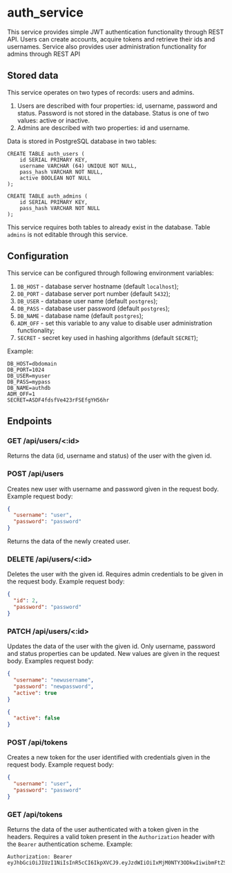 # auth_service
This service provides simple JWT authentication functionality through REST API.
Users can create accounts, acquire tokens and retrieve their ids and usernames.
Service also provides user administration functionality for admins through REST API

## Stored data
This service operates on two types of records: users and admins.

1. Users are described with four properties: id, username, password and status.
Password is not stored in the database. Status is one of two values: active or inactive.
2. Admins are described with two properties: id and username.

Data is stored in PostgreSQL database in two tables:

```
CREATE TABLE auth_users (
    id SERIAL PRIMARY KEY,
    username VARCHAR (64) UNIQUE NOT NULL,
    pass_hash VARCHAR NOT NULL,
    active BOOLEAN NOT NULL
);

CREATE TABLE auth_admins (
    id SERIAL PRIMARY KEY,
    pass_hash VARCHAR NOT NULL
);
```

This service requires both tables to already exist in the database. 
Table ```admins``` is not editable through this service.

## Configuration
This service can be configured through following environment variables:

1. ```DB_HOST``` - database server hostname (default ```localhost```);
2. ```DB_PORT``` - database server port number (default ```5432```);
3. ```DB_USER``` - database user name (default ```postgres```);
4. ```DB_PASS``` - database user password (default ```postgres```);
5. ```DB_NAME``` - database name (default ```postgres```);
6. ```ADM_OFF``` - set this variable to any value to disable user administration functionality;
7. ```SECRET``` - secret key used in hashing algorithms (default ```SECRET```);

Example:

```
DB_HOST=dbdomain
DB_PORT=1024
DB_USER=myuser
DB_PASS=mypass
DB_NAME=authdb
ADM_OFF=1
SECRET=ASDF4fdsfVe423rFSEfgYH56hr
```

## Endpoints
### GET /api/users/<:id>
Returns the data (id, username and status) of the user with the given id.

### POST /api/users
Creates new user with username and password given in the request body. Example request body:

```json
{
  "username": "user",
  "password": "password"
}
```

Returns the data of the newly created user.

### DELETE /api/users/<:id>
Deletes the user with the given id. 
Requires admin credentials to be given in the request body. Example request body:

```json
{
  "id": 2,
  "password": "password"
}
```

### PATCH /api/users/<:id>
Updates the data of the user with the given id. 
Only username, password and status properties can be updated.
New values are given in the request body. Examples request body:

```json
{
  "username": "newusername",
  "password": "newpassword",
  "active": true
}
```

```json
{
  "active": false
}
```

### POST /api/tokens
Creates a new token for the user identified with credentials given in the request body. 
Example request body:

```json
{
  "username": "user",
  "password": "password"
}
```

### GET /api/tokens
Returns the data of the user authenticated with a token given in the headers. 
Requires a valid token present in the ```Authorization``` header 
with the ```Bearer``` authentication scheme. Example:

```
Authorization: Bearer eyJhbGciOiJIUzI1NiIsInR5cCI6IkpXVCJ9.eyJzdWIiOiIxMjM0NTY3ODkwIiwibmFtZSI6IkpvaG4gRG9lIiwiaWF0IjoxNTE2MjM5MDIyfQ.SflKxwRJSMeKKF2QT4fwpMeJf36POk6yJV_adQssw5c
```
